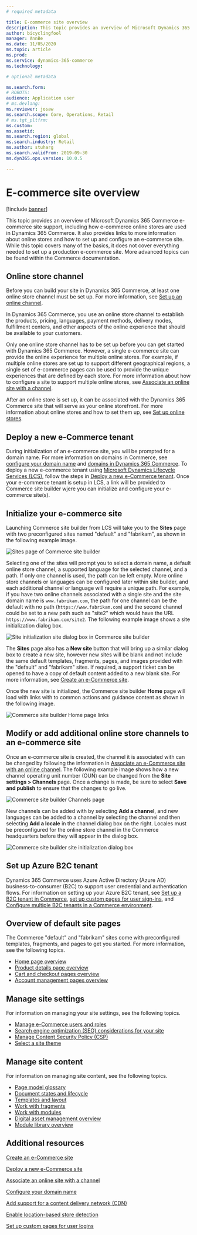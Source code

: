 ```yaml
---
# required metadata

title: E-commerce site overview
description: This topic provides an overview of Microsoft Dynamics 365 Commerce e-commerce site support.
author: bicyclingfool
manager: AnnBe
ms.date: 11/05/2020
ms.topic: article
ms.prod: 
ms.service: dynamics-365-commerce
ms.technology: 

# optional metadata

ms.search.form: 
# ROBOTS: 
audience: Application user
# ms.devlang: 
ms.reviewer: josaw
ms.search.scope: Core, Operations, Retail
# ms.tgt_pltfrm: 
ms.custom: 
ms.assetid: 
ms.search.region: global
ms.search.industry: Retail
ms.author: stuharg
ms.search.validFrom: 2019-09-30
ms.dyn365.ops.version: 10.0.5

---
```


# E-commerce site overview

[!include [banner](includes/banner.md)]

This topic provides an overview of Microsoft Dynamics 365 Commerce e-commerce site support, including how e-commerce online stores are used in Dynamics 365 Commerce. It also provides links to more information about online stores and how to set up and configure an e-commerce site. While this topic covers many of the basics, it does not cover everything needed to set up a production e-commerce site. More advanced topics can be found within the Commerce documentation.

## Online store channel

Before you can build your site in Dynamics 365 Commerce, at least one online store channel must be set up. For more information, see [Set up an online channel](channel-setup-online). 

In Dynamics 365 Commerce, you use an online store channel to establish the products, pricing, languages, payment methods, delivery modes, fulfillment centers, and other aspects of the online experience that should be available to your customers.

Only one online store channel has to be set up before you can get started with Dynamics 365 Commerce. However, a single e-commerce site can provide the online experience for multiple online stores. For example, if multiple online stores are set up to support different geographical regions, a single set of e-commerce pages can be used to provide the unique experiences that are defined by each store. For more information about how to configure a site to support multiple online stores, see [Associate an online site with a channel](associate-site-online-store.md).

After an online store is set up, it can be associated with the Dynamics 365 Commerce site that will serve as your online storefront. For more information about online stores and how to set them up, see [Set up online stores](https://docs.microsoft.com/dynamics365/unified-operations/retail/online-stores).

## Deploy a new e-Commerce tenant

During initialization of an e-commerce site, you will be prompted for a domain name. For more information on domains in Commerce, see [configure your domain name](configure-your-domain-name.md) and [domains in Dynamics 365 Commerce](domains-commerce.md). To deploy a new e-commerce tenant using [Microsoft Dynamics Lifecycle Services (LCS)](https://docs.microsoft.com/en-us/dynamics365/unified-operations/dev-itpro/lifecycle-services/lcs-user-guide), follow the steps in [Deploy a new e-Commerce tenant](deploy-ecommerce-site). Once your e-commerce tenant is setup in LCS, a link will be provided to Commerce site builder wjere you can initialize and configure your e-commerce site(s).

## Initialize your e-commerce site

Launching Commerce site builder from LCS will take you to the **Sites** page with two preconfigured sites named "default" and "fabrikam", as shown in the following example image.

![Sites page of Commerce site builder](media/e-commerce-site-01.png)

Selecting one of the sites will prompt you to select a domain name, a default online store channel, a supported language for the selected channel, and a path. If only one channel is used, the path can be left empty. More online store channels or languages can be configured later within site builder, and each additional channel or language will require a unique path. For example, if you have two online channels associated with a single site and the site domain name is `www.fabrikam.com`, the path for one channel can be the default with no path (`https://www.fabrikam.com`) and the second channel could be set to a new path such as "site2" which would have the URL `https://www.fabrikam.com/site2`. The following example image shows a site initialization dialog box.

![Site initialization site dialog box in Commerce site builder](media/e-commerce-site-02.png)

The **Sites** page also has a **New site** button that will bring up a similar dialog box to create a new site, however new sites will be blank and not include the same default templates, fragments, pages, and images provided with the "default" and "fabrikam" sites. If required, a support ticket can be opened to have a copy of default content added to a new blank site. For more information, see [Create an e-Commerce site](create-ecommerce-site.md).

Once the new site is initialized, the Commerce site builder **Home** page will load with links with to common actions and guidance content as shown in the following image.

![Commerce site builder Home page links](media/e-commerce-site-03.png)

## Modify or add additional online store channels to an e-commerce site

Once an e-commerce site is created, the channel it is associated with can be changed by following the information in [Associate an e-Commerce site with an online channel](associate-site-online-store.md). The following example image shows how a new channel operating unit number (OUN) can be changed from the **Site settings \> Channels** page.  Once a change is made, be sure to select **Save and publish** to ensure that the changes to go live.  

![Commerce site builder Channels page](media/e-commerce-site-04.png)

New channels can be added with by selecting **Add a channel**, and new languages can be added to a channel by selecting the channel and then selecting **Add a locale** in the channel dialog box on the right. Locales must be preconfigured for the online store channel in the Commerce headquarters before they will appear in the dialog box.

![Commerce site builder site initialization dialog box](media/e-commerce-site-05.png)

## Set up Azure B2C tenant

Dynamics 365 Commerce uses Azure Active Directory (Azure AD) business-to-consumer (B2C) to support user credential and authentication flows. For information on setting up your Azure B2C tenant, see [Set up a B2C tenant in Commerce](set-up-b2c-tenant.md), [set up custom pages for user sign-ins](custom-pages-user-logins.md), and [Configure multiple B2C tenants in a Commerce environment](configure-multi-b2c-tenants.md).

## Overview of default site pages

The Commerce "default" and "fabrikam" sites come with preconfigured templates, fragments, and pages to get you started. For more information, see the following topics.

- [Home page overview](quick-tour-home-page.md)
- [Product details page overview](quick-tour-pdp.md)
- [Cart and checkout pages overview](quick-tour-cart-checkout.md)
- [Account management pages overview](quick-tour-account-management.md)

## Manage site settings

For information on managing your site settings, see the following topics.

- [Manage e-Commerce users and roles](manage-ecommerce-users-roles.md)
- [Search engine optimization (SEO) considerations for your site](/search-engine-optimization-considerations.md)
- [Manage Content Security Policy (CSP)](manage-csp.md)
- [Select a site theme](select-site-theme.md)

## Manage site content

For information on managing site content, see the following topics.

- [Page model glossary](page-elements-overview.md)
- [Document states and lifecycle](document-states-overview.md)
- [Templates and layout](templates-layouts-overview.md)
- [Work with fragments](work-with-fragments.md)
- [Work with modules](work-with-modules.md)
- [Digital asset management overview](dam-overview.md)
- [Module library overview](starter-kit-overview.md)

## Additional resources

[Create an e-Commerce site](create-ecommerce-site.md)

[Deploy a new e-Commerce site](deploy-ecommerce-site.md)

[Associate an online site with a channel](associate-site-online-store.md)

[Configure your domain name](configure-your-domain-name.md)

[Add support for a content delivery network (CDN)](add-cdn-support.md)

[Enable location-based store detection](enable-store-detection.md)

[Set up custom pages for user logins](custom-pages-user-logins.md)
